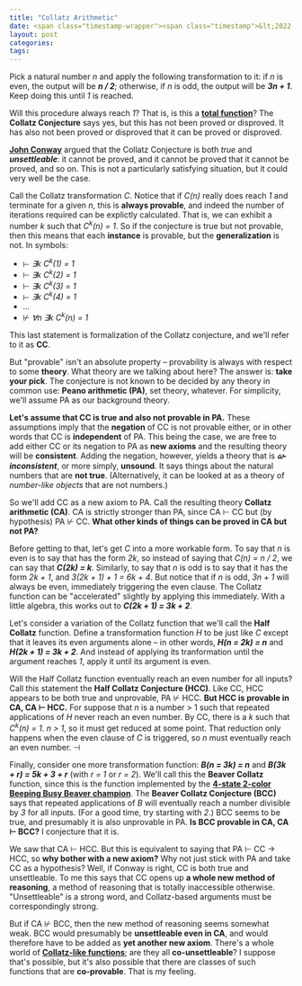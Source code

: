 ```yaml
---
title: "Collatz Arithmetic"
date: <span class="timestamp-wrapper"><span class="timestamp">&lt;2022-04-07 Thu&gt;</span></span>
layout: post
categories:
tags:
---
```

Pick a natural number *n* and apply the following transformation to it: if *n* is even, the output will be ***n / 2***; otherwise, if *n* is odd, the output will be ***3n + 1***. Keep doing this until *1* is reached.

Will this procedure always reach *1*? That is, is this a **[total function](https://nickdrozd.github.io/2022/04/01/total-partial-functions.html)**? The **Collatz Conjecture** says yes, but this has not been proved or disproved. It has also not been proved or disproved that it can be proved or disproved.

**[John Conway](https://www.jstor.org/stable/10.4169/amer.math.monthly.120.03.192)** argued that the Collatz Conjecture is both *true* and ***unsettleable***: it cannot be proved, and it cannot be proved that it cannot be proved, and so on. This is not a particularly satisfying situation, but it could very well be the case.

Call the Collatz transformation *C*. Notice that if *C(n)* really does reach *1* and terminate for a given *n*, this is **always provable**, and indeed the number of iterations required can be explictly calculated. That is, we can exhibit a number *k* such that *C<sup>k</sup>(n) = 1*. So if the conjecture is true but not provable, then this means that each **instance** is provable, but the **generalization** is not. In symbols:

-   ⊢ *∃k C<sup>k</sup>(1) = 1*
-   ⊢ *∃k C<sup>k</sup>(2) = 1*
-   ⊢ *∃k C<sup>k</sup>(3) = 1*
-   ⊢ *∃k C<sup>k</sup>(4) = 1*
-   &#x2026;
-   ⊬ *∀n ∃k C<sup>k</sup>(n) = 1*

This last statement is formalization of the Collatz conjecture, and we'll refer to it as **CC**.

But "provable" isn't an absolute property &#x2013; provability is always with respect to some **theory**. What theory are we talking about here? The answer is: **take your pick**. The conjecture is not known to be decided by any theory in common use: **Peano arithmetic (PA)**, set theory, whatever. For simplicity, we'll assume PA as our background theory.

**Let's assume that CC is true and also not provable in PA.** These assumptions imply that the **negation** of CC is not provable either, or in other words that CC is **independent** of PA. This being the case, we are free to add either CC or its negation to PA as **new axioms** and the resulting theory will be **consistent**. Adding the negation, however, yields a theory that is ***𝜔-inconsistent***, or more simply, **unsound**. It says things about the natural numbers that are **not true**. (Alternatively, it can be looked at as a theory of *number-like objects* that are not numbers.)

So we'll add CC as a new axiom to PA. Call the resulting theory **Collatz arithmetic (CA)**. CA is strictly stronger than PA, since CA ⊢ CC but (by hypothesis) PA ⊬ CC. **What other kinds of things can be proved in CA but not PA?**

Before getting to that, let's get *C* into a more workable form. To say that *n* is even is to say that has the form *2k*, so instead of saying that *C(n) = n / 2*, we can say that ***C(2k) = k***. Similarly, to say that *n* is odd is to say that it has the form *2k + 1*, and *3(2k + 1) + 1 = 6k + 4*. But notice that if *n* is odd, *3n + 1* will always be even, immediately triggering the even clause. The Collatz function can be "accelerated" slightly by applying this immediately. With a little algebra, this works out to ***C(2k + 1) = 3k + 2***.

Let's consider a variation of the Collatz function that we'll call the **Half Collatz** function. Define a transformation function *H* to be just like *C* except that it leaves its even arguments alone &#x2013; in other words, ***H(n = 2k) = n*** and ***H(2k + 1) = 3k + 2***. And instead of applying its tranformation until the argument reaches *1*, apply it until its argument is even.

Will the Half Collatz function eventually reach an even number for all inputs? Call this statement the **Half Collatz Conjecture (HCC)**. Like CC, HCC appears to be both true and unprovable, PA ⊬ HCC. **But HCC is provable in CA, CA ⊢ HCC.** For suppose that *n* is a number > 1 such that repeated applications of *H* never reach an even number. By CC, there is a *k* such that *C<sup>k</sup>(n) = 1*. *n > 1*, so it must get reduced at some point. That reduction only happens when the even clause of *C* is triggered, so *n* must eventually reach an even number. ⊣

Finally, consider one more transformation function: ***B(n = 3k) = n*** and ***B(3k + r) = 5k + 3 + r*** (with *r = 1* or *r = 2*). We'll call this the **Beaver Collatz** function, since this is the function implemented by the **[4-state 2-color Beeping Busy Beaver champion](https://nickdrozd.github.io/2021/10/31/busy-beaver-derived.html)**. The **Beaver Collatz Conjecture (BCC)** says that repeated applications of *B* will eventually reach a number divisible by *3* for all inputs. (For a good time, try starting with *2*.) BCC seems to be true, and presumably it is also unprovable in PA. **Is BCC provable in CA, CA ⊢ BCC?** I conjecture that it is.

We saw that CA ⊢ HCC. But this is equivalent to saying that PA ⊢ CC → HCC, so **why bother with a new axiom?** Why not just stick with PA and take CC as a hypothesis? Well, if Conway is right, CC is both true and unsettleable. To me this says that CC opens up **a whole new method of reasoning**, a method of reasoning that is totally inaccessible otherwise. "Unsettleable" is a strong word, and Collatz-based arguments must be correspondingly strong.

But if CA ⊬ BCC, then the new method of reasoning seems somewhat weak. BCC would presumably be **unsettleable even in CA**, and would therefore have to be added as **yet another new axiom**. There's a whole world of **[Collatz-like functions](https://arxiv.org/pdf/1311.1029.pdf)**; are they all **co-unsettleable**? I suppose that's possible, but it's also possible that there are classes of such functions that are **co-provable**. That is my feeling.
